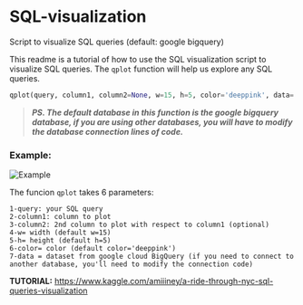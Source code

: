 # SQL-visualization
Script to visualize SQL queries (default: google bigquery)

This readme is a tutorial of how to use the SQL visualization script to visualize SQL queries. The `qplot` function will help us explore any SQL queries.

```Python
qplot(query, column1, column2=None, w=15, h=5, color='deeppink', data='new_york')
```


> ***PS. The default database in this function is the google bigquery database, if you are using other databases, you will have to modify the database connection lines of code.***

###  Example:
![Example](https://i.ibb.co/2FDBPLG/Screen-Shot-2020-08-26-at-18-19-11.png)

The funcion `qplot` takes 6 parameters:

    1-query: your SQL query
    2-column1: column to plot
    3-column2: 2nd column to plot with respect to column1 (optional)
    4-w= width (default w=15)
    5-h= height (default h=5)
    6-color= color (default color='deeppink')
    7-data = dataset from google cloud BigQuery (if you need to connect to another database, you'll need to modify the connection code)
    

**TUTORIAL:** https://www.kaggle.com/amiiiney/a-ride-through-nyc-sql-queries-visualization
